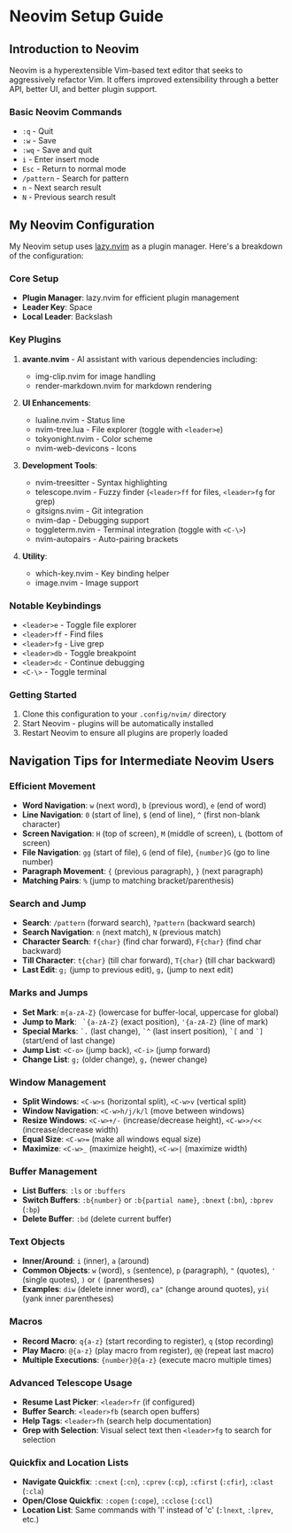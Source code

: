 # Neovim Setup Guide

## Introduction to Neovim

Neovim is a hyperextensible Vim-based text editor that seeks to aggressively refactor Vim. It offers improved extensibility through a better API, better UI, and better plugin support.

### Basic Neovim Commands

- `:q` - Quit
- `:w` - Save
- `:wq` - Save and quit
- `i` - Enter insert mode
- `Esc` - Return to normal mode
- `/pattern` - Search for pattern
- `n` - Next search result
- `N` - Previous search result

## My Neovim Configuration

My Neovim setup uses [lazy.nvim](https://github.com/folke/lazy.nvim) as a plugin manager. Here's a breakdown of the configuration:

### Core Setup

- **Plugin Manager**: lazy.nvim for efficient plugin management
- **Leader Key**: Space
- **Local Leader**: Backslash

### Key Plugins

1. **avante.nvim** - AI assistant with various dependencies including:
   - img-clip.nvim for image handling
   - render-markdown.nvim for markdown rendering

2. **UI Enhancements**:
   - lualine.nvim - Status line
   - nvim-tree.lua - File explorer (toggle with `<leader>e`)
   - tokyonight.nvim - Color scheme
   - nvim-web-devicons - Icons

3. **Development Tools**:
   - nvim-treesitter - Syntax highlighting
   - telescope.nvim - Fuzzy finder (`<leader>ff` for files, `<leader>fg` for grep)
   - gitsigns.nvim - Git integration
   - nvim-dap - Debugging support
   - toggleterm.nvim - Terminal integration (toggle with `<C-\>`)
   - nvim-autopairs - Auto-pairing brackets

4. **Utility**:
   - which-key.nvim - Key binding helper
   - image.nvim - Image support

### Notable Keybindings

- `<leader>e` - Toggle file explorer
- `<leader>ff` - Find files
- `<leader>fg` - Live grep
- `<leader>db` - Toggle breakpoint
- `<leader>dc` - Continue debugging
- `<C-\>` - Toggle terminal

### Getting Started

1. Clone this configuration to your `.config/nvim/` directory
2. Start Neovim - plugins will be automatically installed
3. Restart Neovim to ensure all plugins are properly loaded

## Navigation Tips for Intermediate Neovim Users

### Efficient Movement

- **Word Navigation**: `w` (next word), `b` (previous word), `e` (end of word)
- **Line Navigation**: `0` (start of line), `$` (end of line), `^` (first non-blank character)
- **Screen Navigation**: `H` (top of screen), `M` (middle of screen), `L` (bottom of screen)
- **File Navigation**: `gg` (start of file), `G` (end of file), `{number}G` (go to line number)
- **Paragraph Movement**: `{` (previous paragraph), `}` (next paragraph)
- **Matching Pairs**: `%` (jump to matching bracket/parenthesis)

### Search and Jump

- **Search**: `/pattern` (forward search), `?pattern` (backward search)
- **Search Navigation**: `n` (next match), `N` (previous match)
- **Character Search**: `f{char}` (find char forward), `F{char}` (find char backward)
- **Till Character**: `t{char}` (till char forward), `T{char}` (till char backward)
- **Last Edit**: `g;` (jump to previous edit), `g,` (jump to next edit)

### Marks and Jumps

- **Set Mark**: `m{a-zA-Z}` (lowercase for buffer-local, uppercase for global)
- **Jump to Mark**: `` `{a-zA-Z}`` (exact position), `'{a-zA-Z}` (line of mark)
- **Special Marks**: `` `. `` (last change), `` `^ `` (last insert position), `` `[ `` and `` `] `` (start/end of last change)
- **Jump List**: `<C-o>` (jump back), `<C-i>` (jump forward)
- **Change List**: `g;` (older change), `g,` (newer change)

### Window Management

- **Split Windows**: `<C-w>s` (horizontal split), `<C-w>v` (vertical split)
- **Window Navigation**: `<C-w>h/j/k/l` (move between windows)
- **Resize Windows**: `<C-w>+/-` (increase/decrease height), `<C-w>>/<<` (increase/decrease width)
- **Equal Size**: `<C-w>=` (make all windows equal size)
- **Maximize**: `<C-w>_` (maximize height), `<C-w>|` (maximize width)

### Buffer Management

- **List Buffers**: `:ls` or `:buffers`
- **Switch Buffers**: `:b{number}` or `:b{partial name}`, `:bnext` (`:bn`), `:bprev` (`:bp`)
- **Delete Buffer**: `:bd` (delete current buffer)

### Text Objects

- **Inner/Around**: `i` (inner), `a` (around)
- **Common Objects**: `w` (word), `s` (sentence), `p` (paragraph), `"` (quotes), `'` (single quotes), `)` or `(` (parentheses)
- **Examples**: `diw` (delete inner word), `ca"` (change around quotes), `yi(` (yank inner parentheses)

### Macros

- **Record Macro**: `q{a-z}` (start recording to register), `q` (stop recording)
- **Play Macro**: `@{a-z}` (play macro from register), `@@` (repeat last macro)
- **Multiple Executions**: `{number}@{a-z}` (execute macro multiple times)

### Advanced Telescope Usage

- **Resume Last Picker**: `<leader>fr` (if configured)
- **Buffer Search**: `<leader>fb` (search open buffers)
- **Help Tags**: `<leader>fh` (search help documentation)
- **Grep with Selection**: Visual select text then `<leader>fg` to search for selection

### Quickfix and Location Lists

- **Navigate Quickfix**: `:cnext` (`:cn`), `:cprev` (`:cp`), `:cfirst` (`:cfir`), `:clast` (`:cla`)
- **Open/Close Quickfix**: `:copen` (`:cope`), `:cclose` (`:ccl`)
- **Location List**: Same commands with 'l' instead of 'c' (`:lnext`, `:lprev`, etc.)
